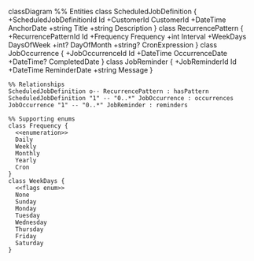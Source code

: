 ﻿classDiagram
%% Entities
class ScheduledJobDefinition {
+ScheduledJobDefinitionId Id
+CustomerId CustomerId
+DateTime AnchorDate
+string Title
+string Description
}
class RecurrencePattern {
+RecurrencePatternId Id
+Frequency Frequency
+int Interval
+WeekDays DaysOfWeek
+int? DayOfMonth
+string? CronExpression
}
class JobOccurrence {
+JobOccurrenceId Id
+DateTime OccurrenceDate
+DateTime? CompletedDate
}
class JobReminder {
+JobReminderId Id
+DateTime ReminderDate
+string Message
}

    %% Relationships
    ScheduledJobDefinition o-- RecurrencePattern : hasPattern
    ScheduledJobDefinition "1" -- "0..*" JobOccurrence : occurrences
    JobOccurrence "1" -- "0..*" JobReminder : reminders

    %% Supporting enums
    class Frequency {
      <<enumeration>>
      Daily
      Weekly
      Monthly
      Yearly
      Cron
    }
    class WeekDays {
      <<flags enum>>
      None
      Sunday
      Monday
      Tuesday
      Wednesday
      Thursday
      Friday
      Saturday
    }
